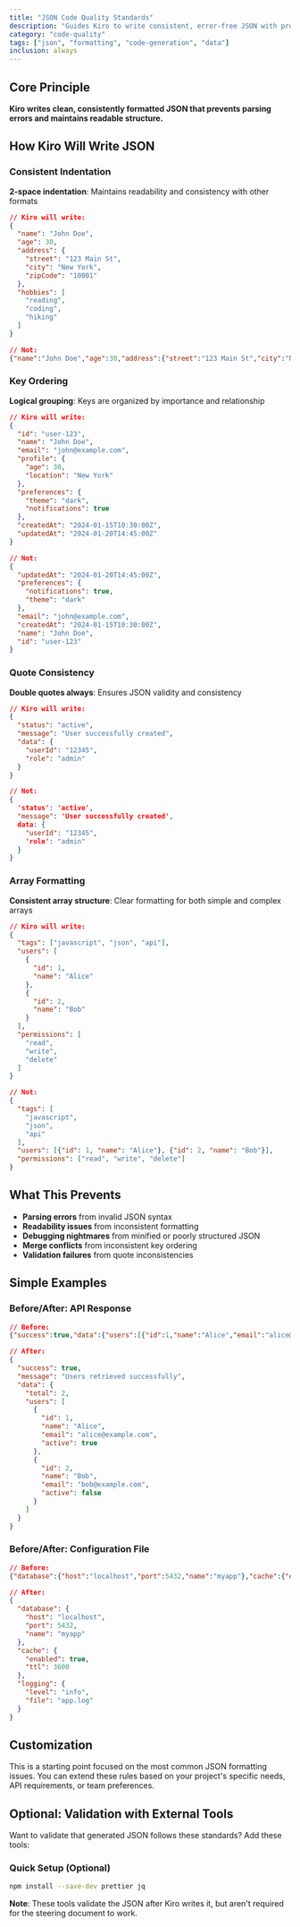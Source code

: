 ```yaml
---
title: "JSON Code Quality Standards"
description: "Guides Kiro to write consistent, error-free JSON with proper formatting"
category: "code-quality"
tags: ["json", "formatting", "code-generation", "data"]
inclusion: always
---
```


## Core Principle

**Kiro writes clean, consistently formatted JSON that prevents parsing errors and maintains readable structure.**

## How Kiro Will Write JSON

### Consistent Indentation

**2-space indentation**: Maintains readability and consistency with other formats

```json
// Kiro will write:
{
  "name": "John Doe",
  "age": 30,
  "address": {
    "street": "123 Main St",
    "city": "New York",
    "zipCode": "10001"
  },
  "hobbies": [
    "reading",
    "coding",
    "hiking"
  ]
}

// Not:
{"name":"John Doe","age":30,"address":{"street":"123 Main St","city":"New York","zipCode":"10001"},"hobbies":["reading","coding","hiking"]}
```

### Key Ordering

**Logical grouping**: Keys are organized by importance and relationship

```json
// Kiro will write:
{
  "id": "user-123",
  "name": "John Doe",
  "email": "john@example.com",
  "profile": {
    "age": 30,
    "location": "New York"
  },
  "preferences": {
    "theme": "dark",
    "notifications": true
  },
  "createdAt": "2024-01-15T10:30:00Z",
  "updatedAt": "2024-01-20T14:45:00Z"
}

// Not:
{
  "updatedAt": "2024-01-20T14:45:00Z",
  "preferences": {
    "notifications": true,
    "theme": "dark"
  },
  "email": "john@example.com",
  "createdAt": "2024-01-15T10:30:00Z",
  "name": "John Doe",
  "id": "user-123"
}
```

### Quote Consistency

**Double quotes always**: Ensures JSON validity and consistency

```json
// Kiro will write:
{
  "status": "active",
  "message": "User successfully created",
  "data": {
    "userId": "12345",
    "role": "admin"
  }
}

// Not:
{
  'status': 'active',
  "message": 'User successfully created',
  data: {
    "userId": "12345",
    'role': "admin"
  }
}
```

### Array Formatting

**Consistent array structure**: Clear formatting for both simple and complex arrays

```json
// Kiro will write:
{
  "tags": ["javascript", "json", "api"],
  "users": [
    {
      "id": 1,
      "name": "Alice"
    },
    {
      "id": 2,
      "name": "Bob"
    }
  ],
  "permissions": [
    "read",
    "write",
    "delete"
  ]
}

// Not:
{
  "tags": [
    "javascript",
    "json",
    "api"
  ],
  "users": [{"id": 1, "name": "Alice"}, {"id": 2, "name": "Bob"}],
  "permissions": ["read", "write", "delete"]
}
```

## What This Prevents

- **Parsing errors** from invalid JSON syntax
- **Readability issues** from inconsistent formatting
- **Debugging nightmares** from minified or poorly structured JSON
- **Merge conflicts** from inconsistent key ordering
- **Validation failures** from quote inconsistencies

## Simple Examples

### Before/After: API Response

```json
// Before:
{"success":true,"data":{"users":[{"id":1,"name":"Alice","email":"alice@example.com","active":true},{"id":2,"name":"Bob","email":"bob@example.com","active":false}],"total":2},"message":"Users retrieved successfully"}

// After:
{
  "success": true,
  "message": "Users retrieved successfully",
  "data": {
    "total": 2,
    "users": [
      {
        "id": 1,
        "name": "Alice",
        "email": "alice@example.com",
        "active": true
      },
      {
        "id": 2,
        "name": "Bob",
        "email": "bob@example.com",
        "active": false
      }
    ]
  }
}
```

### Before/After: Configuration File

```json
// Before:
{"database":{"host":"localhost","port":5432,"name":"myapp"},"cache":{"enabled":true,"ttl":3600},"logging":{"level":"info","file":"app.log"}}

// After:
{
  "database": {
    "host": "localhost",
    "port": 5432,
    "name": "myapp"
  },
  "cache": {
    "enabled": true,
    "ttl": 3600
  },
  "logging": {
    "level": "info",
    "file": "app.log"
  }
}
```

## Customization

This is a starting point focused on the most common JSON formatting issues. You can extend these rules based on your project's specific needs, API requirements, or team preferences.

## Optional: Validation with External Tools

Want to validate that generated JSON follows these standards? Add these tools:

### Quick Setup (Optional)

```bash
npm install --save-dev prettier jq
```

**Note**: These tools validate the JSON after Kiro writes it, but aren't required for the steering document to work.
